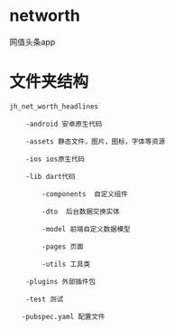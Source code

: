 # networth

网值头条app

# 文件夹结构
    jh_net_worth_headlines

        -android 安卓原生代码

        -assets 静态文件，图片，图标，字体等资源

        -ios ios原生代码

        -lib dart代码

            -components  自定义组件

            -dto  后台数据交换实体

            -model 前端自定义数据模型

            -pages 页面

            -utils 工具类

        -plugins 外部插件包

        -test 测试

       -pubspec.yaml 配置文件
